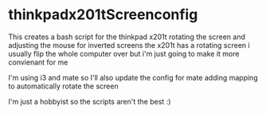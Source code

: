 # thinkpadx201tScreenconfig
This creates a bash script for the thinkpad x201t  rotating the screen and adjusting the mouse for inverted screens
the x201t has a rotating screen i usually flip  the whole computer over but i'm just going to make it more convienant for me


I'm using i3 and mate so I'll also update the config for mate adding mapping to automatically rotate the screen

I'm just a hobbyist so the scripts aren't the best :)

